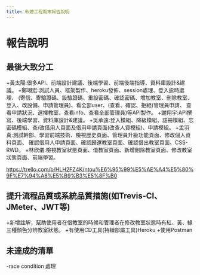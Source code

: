 ```yaml
---
title: 軟體工程期末報告說明
---
```


# 報告說明

## 最後大致分工

+黃太陽:很多API、前端設計建議、後端學習、前端後端指導、資料庫設計&建議。
+鄭翊宏:測試人員、框架製作、heroku發佈、session處理、登入逾時處理、
        (寄信、寄驗證碼、設驗證碼、重設密碼、確認密碼、增加教室、刪除教室、
		登入、改設備、申請管理員)、看全部user、(查看、確認、拒絕)管理員申請、
		查看申請狀況、選擇教室、查看info、查看全部管理員)等API製作。
+謝翔宇:API撰寫、後端學習、資料庫設計&建議。
+吳承遠:登入模組、降級模組、註冊模組、忘密碼模組、查/改借用人頁面及借用申請頁面(改查人資模組)、申請模組。 
+孟羽真:測試幹部、學習前端技術、檢視歷史頁面、管理員升級功能頁面、修改個人資料頁面、
	確認借用人申請頁面、確認歸還教室頁面、確認借出教室頁面、CSS-RWD。 
+林欣儀:檢視教室狀態頁面、借教室頁面、新增刪除教室頁面、修改教室狀態頁面、前端學習。

https://trello.com/b/HLH2FZ4K/ntou%E6%95%99%E5%AE%A4%E5%80%9F%E7%94%A8%E5%B9%B3%E5%8F%B0

## 提升流程品質或系統品質措施(如Trevis-CI、JMeter、JWT等)

+新增註解，幫助使用者在借教室的時候和管理者在修改教室狀態時有紅、黃、綠三種顏色分辨教室狀態。
+有使用CD工具(持續部屬工具)Heroku
+使用Postman


## 未達成的清單

-race condition 處理
